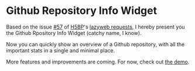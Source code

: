 Github Repository Info Widget
==================

Based on the issue [#57](https://github.com/h5bp/lazyweb-requests/issues/57) of
[H5BP](https://github.com/h5bp)'s [lazyweb
requests](https://github.com/h5bp/lazyweb-requests/issues), I hereby present
you the Github Rpository Info Widget (catchy name, I know).

Now you can quickly show an overview of a Github repository, with all the important
stats in a single and minimal place.

More features and improvements are coming. For now, check out [the demo](gnclmorais.github.com/github-info-widget).